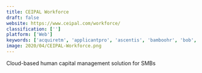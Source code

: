```yaml
---
title: CEIPAL Workforce
draft: false 
website: https://www.ceipal.com/workforce/
classification: ['']
platform: ['Web']
keywords: ['acquiretm', 'applicantpro', 'ascentis', 'bamboohr', 'bob', 'built_for_teams', 'cakehr', 'calamari', 'concert', 'hivy', 'humantelligence', 'kalo', 'lanteria_hr', 'namely', 'prosky', 'rchilli', 'sentricworkforce', 'sutihr', 'ultipro', 'webhr', 'welcome_kit', 'zenefits', 'jacando', 'rexx_systems']
image: 2020/04/CEIPAL-Workforce.png
---
```

Cloud-based human capital management solution for SMBs